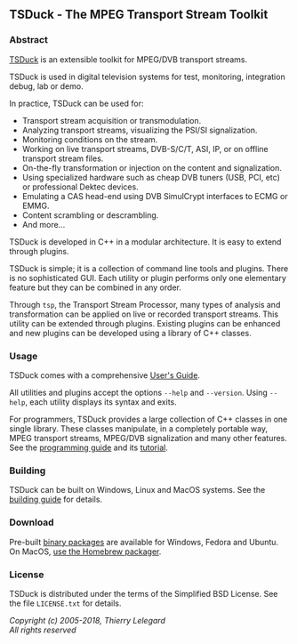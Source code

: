 ## TSDuck - The MPEG Transport Stream Toolkit

### Abstract

[TSDuck](https://tsduck.github.io/) is an extensible toolkit for MPEG/DVB transport streams.

TSDuck is used in digital television systems for test, monitoring, integration debug, lab or demo.

In practice, TSDuck can be used for:

- Transport stream acquisition or transmodulation.
- Analyzing transport streams, visualizing the PSI/SI signalization.
- Monitoring conditions on the stream.
- Working on live transport streams, DVB-S/C/T, ASI, IP, or on offline transport stream files.
- On-the-fly transformation or injection on the content and signalization.
- Using specialized hardware such as cheap DVB tuners (USB, PCI, etc) or professional Dektec devices.
- Emulating a CAS head-end using DVB SimulCrypt interfaces to ECMG or EMMG.
- Content scrambling or descrambling.
- And more...

TSDuck is developed in C++ in a modular architecture. It is easy to extend
through plugins.

TSDuck is simple; it is a collection of command line tools and plugins. There is
no sophisticated GUI. Each utility or plugin performs only one elementary feature
but they can be combined in any order.

Through `tsp`, the Transport Stream Processor, many types of analysis and
transformation can be applied on live or recorded transport streams.
This utility can be extended through plugins. Existing plugins can be
enhanced and new plugins can be developed using a library of C++ classes.

### Usage

TSDuck comes with a comprehensive [User's Guide](https://github.com/tsduck/tsduck/raw/master/doc/tsduck.pdf).

All utilities and plugins accept the options `--help` and `--version`.
Using `--help`, each utility displays its syntax and exits.

For programmers, TSDuck provides a large collection of C++ classes in one single library.
These classes manipulate, in a completely portable way, MPEG transport streams, MPEG/DVB
signalization and many other features. See the
[programming guide](https://tsduck.github.io/doxy/html/)
and its [tutorial](https://tsduck.github.io/doxy/html/libtutorial.html).

### Building

TSDuck can be built on Windows, Linux and MacOS systems. See the
[building guide](https://tsduck.github.io/doxy/html/building.html) for details.

### Download

Pre-built [binary packages](https://github.com/tsduck/tsduck/releases)
are available for Windows, Fedora and Ubuntu. On MacOS,
[use the Homebrew packager](https://github.com/tsduck/homebrew-tsduck/blob/master/README.md).

### License

TSDuck is distributed under the terms of the Simplified BSD License.
See the file `LICENSE.txt` for details.

*Copyright (c) 2005-2018, Thierry Lelegard*<br/>
*All rights reserved*
